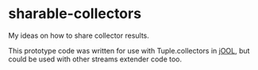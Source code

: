 # sharable-collectors
My ideas on how to share collector results.

This prototype code was written for use with Tuple.collectors in [jOOL](https://github.com/jOOQ/jOOL), but could be used with other streams extender code too.
